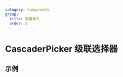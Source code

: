 ```yaml
---
category: Components
group:
  title: 数据录入
  order: 5
---
```

# CascaderPicker 级联选择器

## 示例

<code src="./demo/base.tsx"></code>
